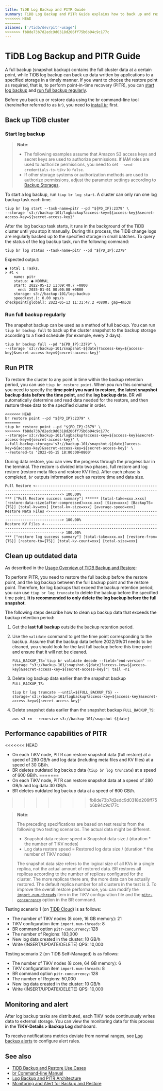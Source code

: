 ```yaml
---
title: TiDB Log Backup and PITR Guide
summary: TiDB Log Backup and PITR Guide explains how to back up and restore data using the br command-line tool. It includes instructions for starting log backup, running full backup regularly, and cleaning up outdated data. The guide also provides information on running PITR and the performance capabilities of PITR.
<<<<<<< HEAD
=======
aliases: ['/tidb/dev/pitr-usage']
>>>>>>> fb8de73b7d2edc9d0318d206ff75b6b94c9c177c
---
```


# TiDB Log Backup and PITR Guide

A full backup (snapshot backup) contains the full cluster data at a certain point, while TiDB log backup can back up data written by applications to a specified storage in a timely manner. If you want to choose the restore point as required, that is, to perform point-in-time recovery (PITR), you can [start log backup](#start-log-backup) and [run full backup regularly](#run-full-backup-regularly).

Before you back up or restore data using the br command-line tool (hereinafter referred to as `br`), you need to [install `br`](/br/br-use-overview.md#deploy-and-use-br) first.

## Back up TiDB cluster

### Start log backup

> **Note:**
>
> - The following examples assume that Amazon S3 access keys and secret keys are used to authorize permissions. If IAM roles are used to authorize permissions, you need to set `--send-credentials-to-tikv` to `false`.
> - If other storage systems or authorization methods are used to authorize permissions, adjust the parameter settings according to [Backup Storages](/br/backup-and-restore-storages.md).

To start a log backup, run `tiup br log start`. A cluster can only run one log backup task each time.

```shell
tiup br log start --task-name=pitr --pd "${PD_IP}:2379" \
--storage 's3://backup-101/logbackup?access-key=${access-key}&secret-access-key=${secret-access-key}'
```

After the log backup task starts, it runs in the background of the TiDB cluster until you stop it manually. During this process, the TiDB change logs are regularly backed up to the specified storage in small batches. To query the status of the log backup task, run the following command:

```shell
tiup br log status --task-name=pitr --pd "${PD_IP}:2379"
```

Expected output:

```
● Total 1 Tasks.
> #1 <
    name: pitr
    status: ● NORMAL
    start: 2022-05-13 11:09:40.7 +0800
      end: 2035-01-01 00:00:00 +0800
    storage: s3://backup-101/log-backup
    speed(est.): 0.00 ops/s
checkpoint[global]: 2022-05-13 11:31:47.2 +0800; gap=4m53s
```

### Run full backup regularly

The snapshot backup can be used as a method of full backup. You can run `tiup br backup full` to back up the cluster snapshot to the backup storage according to a fixed schedule (for example, every 2 days).

```shell
tiup br backup full --pd "${PD_IP}:2379" \
--storage 's3://backup-101/snapshot-${date}?access-key=${access-key}&secret-access-key=${secret-access-key}'
```

## Run PITR

To restore the cluster to any point in time within the backup retention period, you can use `tiup br restore point`. When you run this command, you need to specify the **time point you want to restore**, **the latest snapshot backup data before the time point**, and the **log backup data**. BR will automatically determine and read data needed for the restore, and then restore these data to the specified cluster in order.

```shell
<<<<<<< HEAD
br restore point --pd "${PD_IP}:2379" \
=======
tiup br restore point --pd "${PD_IP}:2379" \
>>>>>>> fb8de73b7d2edc9d0318d206ff75b6b94c9c177c
--storage='s3://backup-101/logbackup?access-key=${access-key}&secret-access-key=${secret-access-key}' \
--full-backup-storage='s3://backup-101/snapshot-${date}?access-key=${access-key}&secret-access-key=${secret-access-key}' \
--restored-ts '2022-05-15 18:00:00+0800'
```

During data restore, you can view the progress through the progress bar in the terminal. The restore is divided into two phases, full restore and log restore (restore meta files and restore KV files). After each phase is completed, `br` outputs information such as restore time and data size.

```shell
Full Restore <--------------------------------------------------------------------------------------------------------------------------------------------------------> 100.00%
*** ["Full Restore success summary"] ****** [total-take=xxx.xxxs] [restore-data-size(after-compressed)=xxx.xxx] [Size=xxxx] [BackupTS={TS}] [total-kv=xxx] [total-kv-size=xxx] [average-speed=xxx]
Restore Meta Files <--------------------------------------------------------------------------------------------------------------------------------------------------> 100.00%
Restore KV Files <----------------------------------------------------------------------------------------------------------------------------------------------------> 100.00%
*** ["restore log success summary"] [total-take=xxx.xx] [restore-from={TS}] [restore-to={TS}] [total-kv-count=xxx] [total-size=xxx]
```

## Clean up outdated data

As described in the [Usage Overview of TiDB Backup and Restore](/br/br-use-overview.md):

To perform PITR, you need to restore the full backup before the restore point, and the log backup between the full backup point and the restore point. Therefore, for log backups that exceed the backup retention period, you can use `tiup br log truncate` to delete the backup before the specified time point. **It is recommended to only delete the log backup before the full snapshot**.

The following steps describe how to clean up backup data that exceeds the backup retention period:

1. Get the **last full backup** outside the backup retention period.
2. Use the `validate` command to get the time point corresponding to the backup. Assume that the backup data before 2022/09/01 needs to be cleaned, you should look for the last full backup before this time point and ensure that it will not be cleaned.

    ```shell
    FULL_BACKUP_TS=`tiup br validate decode --field="end-version" --storage "s3://backup-101/snapshot-${date}?access-key=${access-key}&secret-access-key=${secret-access-key}"| tail -n1`
    ```

3. Delete log backup data earlier than the snapshot backup `FULL_BACKUP_TS`:

    ```shell
    tiup br log truncate --until=${FULL_BACKUP_TS} --storage='s3://backup-101/logbackup?access-key=${access-key}&secret-access-key=${secret-access-key}'
    ```

4. Delete snapshot data earlier than the snapshot backup `FULL_BACKUP_TS`:

    ```shell
    aws s3 rm --recursive s3://backup-101/snapshot-${date}
    ```

## Performance capabilities of PITR

<<<<<<< HEAD
- On each TiKV node, PITR can restore snapshot data (full restore) at a speed of 280 GB/h and log data (including meta files and KV files) at a speed of 30 GB/h.
- BR deletes outdated log backup data (`tiup br log truncate`) at a speed of 600 GB/h.
=======
- On each TiKV node, PITR can restore snapshot data at a speed of 280 GB/h and log data 30 GB/h.
- BR deletes outdated log backup data at a speed of 600 GB/h.
>>>>>>> fb8de73b7d2edc9d0318d206ff75b6b94c9c177c

> **Note:**
>
> The preceding specifications are based on test results from the following two testing scenarios. The actual data might be different.
>
> - Snapshot data restore speed = Snapshot data size / (duration * the number of TiKV nodes)
> - Log data restore speed = Restored log data size / (duration * the number of TiKV nodes)
>
> The snapshot data size refers to the logical size of all KVs in a single replica, not the actual amount of restored data. BR restores all replicas according to the number of replicas configured for the cluster. The more replicas there are, the more data can be actually restored.
> The default replica number for all clusters in the test is 3.
> To improve the overall restore performance, you can modify the [`import.num-threads`](/tikv-configuration-file.md#import) item in the TiKV configuration file and the [`pitr-concurrency`](/br/use-br-command-line-tool.md#common-options) option in the BR command.

Testing scenario 1 (on [TiDB Cloud](https://tidbcloud.com)) is as follows:

- The number of TiKV nodes (8 core, 16 GB memory): 21
- TiKV configuration item `import.num-threads`: 8
- BR command option `pitr-concurrency`: 128
- The number of Regions: 183,000
- New log data created in the cluster: 10 GB/h
- Write (INSERT/UPDATE/DELETE) QPS: 10,000

Testing scenario 2 (on TiDB Self-Managed) is as follows:

- The number of TiKV nodes (8 core, 64 GB memory): 6
- TiKV configuration item `import.num-threads`: 8
- BR command option `pitr-concurrency`: 128
- The number of Regions: 50,000
- New log data created in the cluster: 10 GB/h
- Write (INSERT/UPDATE/DELETE) QPS: 10,000

## Monitoring and alert

After log backup tasks are distributed, each TiKV node continuously writes data to external storage. You can view the monitoring data for this process in the **TiKV-Details > Backup Log** dashboard.

To receive notifications metrics deviate from normal ranges, see [Log backup alerts](/br/br-monitoring-and-alert.md#log-backup-alerts) to configure alert rules.

## See also

* [TiDB Backup and Restore Use Cases](/br/backup-and-restore-use-cases.md)
* [br Command-line Manual](/br/use-br-command-line-tool.md)
* [Log Backup and PITR Architecture](/br/br-log-architecture.md)
* [Monitoring and Alert for Backup and Restore](/br/br-monitoring-and-alert.md)
